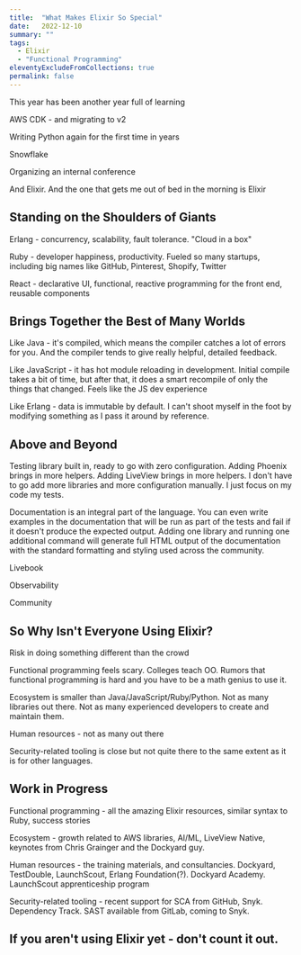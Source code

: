 ```yaml
---
title:  "What Makes Elixir So Special"
date:   2022-12-10
summary: ""
tags: 
  - Elixir
  - "Functional Programming"
eleventyExcludeFromCollections: true
permalink: false
---
```


This year has been another year full of learning 

AWS CDK - and migrating to v2

Writing Python again for the first time in years

Snowflake

Organizing an internal conference

And Elixir.  And the one that gets me out of bed in the morning is Elixir


## Standing on the Shoulders of Giants

Erlang - concurrency, scalability, fault tolerance.  "Cloud in a box"

Ruby - developer happiness, productivity.  Fueled so many startups, including big names like GitHub, Pinterest, Shopify, Twitter

React - declarative UI, functional, reactive programming for the front end, reusable components


## Brings Together the Best of Many Worlds

Like Java - it's compiled, which means the compiler catches a lot of errors for you.  And the compiler tends to give really helpful, detailed feedback.

Like JavaScript - it has hot module reloading in development.  Initial compile takes a bit of time, but after that, it does a smart recompile of only the things that changed.  Feels like the JS dev experience

Like Erlang - data is immutable by default.  I can't shoot myself in the foot by modifying something as I pass it around by reference.


## Above and Beyond

Testing library built in, ready to go with zero configuration.  Adding Phoenix brings in more helpers.  Adding LiveView brings in more helpers.  I don't have to go add more libraries and more configuration manually.  I just focus on my code my tests.

Documentation is an integral part of the language.  You can even write examples in the documentation that will be run as part of the tests and fail if it doesn't produce the expected output.  Adding one library and running one additional command will generate full HTML output of the documentation with the standard formatting and styling used across the community.

Livebook

Observability

Community

## So Why Isn't Everyone Using Elixir?

Risk in doing something different than the crowd

Functional programming feels scary.  Colleges teach OO.  Rumors that functional programming is hard and you have to be a math genius to use it.

Ecosystem is smaller than Java/JavaScript/Ruby/Python.  Not as many libraries out there.  Not as many experienced developers to create and maintain them.

Human resources - not as many out there

Security-related tooling is close but not quite there to the same extent as it is for other languages.  

## Work in Progress

Functional programming - all the amazing Elixir resources, similar syntax to Ruby, success stories

Ecosystem - growth related to AWS libraries, AI/ML, LiveView Native, keynotes from Chris Grainger and the Dockyard guy.  

Human resources - the training materials, and consultancies.  Dockyard, TestDouble, LaunchScout, Erlang Foundation(?).  Dockyard Academy.  LaunchScout apprenticeship program

Security-related tooling - recent support for SCA from GitHub, Snyk.  Dependency Track.  SAST available from GitLab, coming to Snyk.

## If you aren't using Elixir yet - don't count it out.